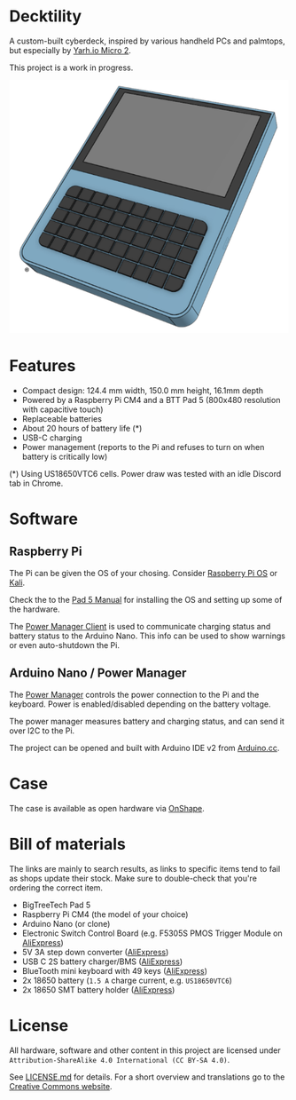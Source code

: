 # Decktility

A custom-built cyberdeck, inspired by various handheld PCs and palmtops, but especially by [Yarh.io Micro 2](https://yarh.io/).

This project is a work in progress.

![Decktility device mockup](decktility.png)

# Features

- Compact design: 124.4 mm width, 150.0 mm height, 16.1mm depth
- Powered by a Raspberry Pi CM4 and a BTT Pad 5 (800x480 resolution with capacitive touch)
- Replaceable batteries
- About 20 hours of battery life (\*)
- USB-C charging
- Power management (reports to the Pi and refuses to turn on when battery is critically low)

(\*) Using US18650VTC6 cells. Power draw was tested with an idle Discord tab in Chrome.

# Software

## Raspberry Pi

The Pi can be given the OS of your chosing. Consider [Raspberry Pi OS](https://www.raspberrypi.com/software/) or [Kali](https://www.kali.org/docs/arm/raspberry-pi-4/).

Check the to the [Pad 5 Manual](https://github.com/bigtreetech/Raspberry-Pad/tree/master/Pad5) for installing the OS and setting up some of the hardware.

The [Power Manager Client](./powermanager-client) is used to communicate charging status and battery status to the Arduino Nano. This info can be used to show warnings or even auto-shutdown the Pi.

## Arduino Nano / Power Manager

The [Power Manager](./powermanager) controls the power connection to the Pi and the keyboard. Power is enabled/disabled depending on the battery voltage.

The power manager measures battery and charging status, and can send it over I2C to the Pi.

The project can be opened and built with Arduino IDE v2 from [Arduino.cc](https://www.arduino.cc/).

# Case

The case is available as open hardware via [OnShape](https://cad.onshape.com/documents/bcf3b5212bb2ba6496cfe6cf/w/d70be68a60b4c80f684ba746/e/f2fb47dfa2dbdc91d7666ed1).

# Bill of materials

The links are mainly to search results, as links to specific items tend to fail as shops update their stock.
Make sure to double-check that you're ordering the correct item.

- BigTreeTech Pad 5
- Raspberry Pi CM4 (the model of your choice)
- Arduino Nano (or clone)
- Electronic Switch Control Board (e.g. F5305S PMOS Trigger Module on [AliExpress](https://www.aliexpress.com/w/wholesale-F5305S-PMOS-Trigger-Module.html?catId=0&SearchText=F5305S+PMOS+Trigger+Module))
- 5V 3A step down converter ([AliExpress](https://www.aliexpress.com/w/wholesale-3A-Mini-Step-Down-Converter-Board.html?catId=0&SearchText=3A+Mini+Step+Down+Converter+Board))
- USB C 2S battery charger/BMS ([AliExpress](https://www.aliexpress.com/w/wholesale-Type%2525252dC-USB-2%252F3S-BMS-15W.html?catId=0&origin=y&SearchText=Type-C+USB+2%2F3S+BMS+15W+))
- BlueTooth mini keyboard with 49 keys ([AliExpress](https://www.aliexpress.com/w/wholesale-bluetooth-mini-keyboard-49-keys.html?catId=0&SearchText=bluetooth+mini+keyboard+49+keys))
- 2x 18650 battery (`1.5 A` charge current, e.g. `US18650VTC6`)
- 2x 18650 SMT battery holder ([AliExpress](https://www.aliexpress.com/w/wholesale-18650-battery-holder-smt.html?catId=0&SearchText=18650+battery+holder+smt))

# License

All hardware, software and other content in this project are licensed under `Attribution-ShareAlike 4.0 International (CC BY-SA 4.0)`.

See [LICENSE.md](LICENSE.md) for details. For a short overview and translations go to the [Creative Commons website](https://creativecommons.org/licenses/by-sa/4.0/legalcode).

